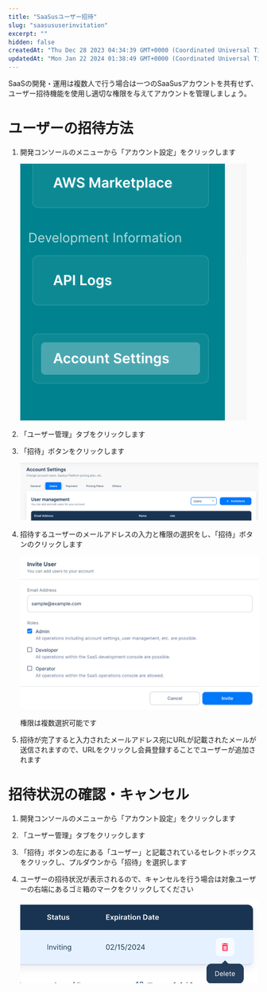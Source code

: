 ```yaml
---
title: "SaaSusユーザー招待"
slug: "saasususerinvitation"
excerpt: ""
hidden: false
createdAt: "Thu Dec 28 2023 04:34:39 GMT+0000 (Coordinated Universal Time)"
updatedAt: "Mon Jan 22 2024 01:38:49 GMT+0000 (Coordinated Universal Time)"
---
```

SaaSの開発・運用は複数人で行う場合は一つのSaaSusアカウントを共有せず、ユーザー招待機能を使用し適切な権限を与えてアカウントを管理しましょう。

# ユーザーの招待方法

1. 開発コンソールのメニューから「アカウント設定」をクリックします

   ![saasususerinvitation-1](/img/saas-development-console/saasususerinvitation-1.png)
2. 「ユーザー管理」タブをクリックします
3. 「招待」ボタンをクリックします

   ![saasususerinvitation-2](/img/saas-development-console/saasususerinvitation-2.png)
4. 招待するユーザーのメールアドレスの入力と権限の選択をし、「招待」ボタンのクリックします

   ![saasususerinvitation-3](/img/saas-development-console/saasususerinvitation-3.png)

   権限は複数選択可能です
5. 招待が完了すると入力されたメールアドレス宛にURLが記載されたメールが送信されますので、URLをクリックし会員登録することでユーザーが追加されます

# 招待状況の確認・キャンセル

1. 開発コンソールのメニューから「アカウント設定」をクリックします
2. 「ユーザー管理」タブをクリックします
3. 「招待」ボタンの左にある「ユーザー」と記載されているセレクトボックスをクリックし、プルダウンから「招待」を選択します
4. ユーザーの招待状況が表示されるので、キャンセルを行う場合は対象ユーザーの右端にあるゴミ箱のマークをクリックしてください

   ![saasususerinvitation-4](/img/saas-development-console/saasususerinvitation-4.png)
